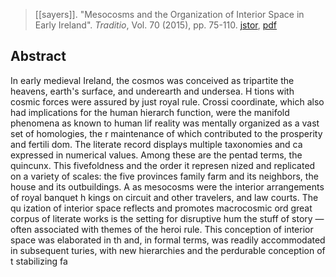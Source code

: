 > [[sayers]]. "Mesocosms and the Organization of Interior Space in Early Ireland". *Traditio*, Vol. 70 (2015), pp. 75-110. [jstor](https://www.jstor.org/stable/24642651), [pdf](a/w-sayers2015.pdf)

## Abstract
In early medieval Ireland, the cosmos was conceived as tripartite the heavens, earth's surface, and underearth and undersea. H tions with cosmic forces were assured by just royal rule. Crossi coordinate, which also had implications for the human hierarch function, were the manifold phenomena as known to human lif reality was mentally organized as a vast set of homologies, the r maintenance of which contributed to the prosperity and fertili dom. The literate record displays multiple taxonomies and ca expressed in numerical values. Among these are the pentad terms, the quincunx. This fivefoldness and the order it represen nized and replicated on a variety of scales: the five provinces family farm and its neighbors, the house and its outbuildings. A as mesocosms were the interior arrangements of royal banquet h kings on circuit and other travelers, and law courts. The qu ization of interior space reflects and promotes macrocosmic ord great corpus of literate works is the setting for disruptive hum the stuff of story — often associated with themes of the heroi rule. This conception of interior space was elaborated in th and, in formal terms, was readily accommodated in subsequent turies, with new hierarchies and the perdurable conception of t stabilizing fa